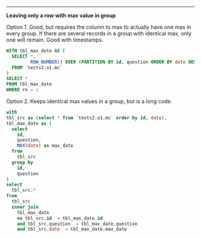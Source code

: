----------------------------------------------------------------------------
**Leaving only a row with max value in group**

Option 1. Good, but requires the column to max to actually have one max in every group. If there are several records in a group with identical max, only one will remain. Good with timestamps. 
```sql
WITH tbl_max_date AS (
  SELECT *,
         ROW_NUMBER() OVER (PARTITION BY id, question ORDER BY date DESC) AS rn
  FROM `tests2.o1.mc`
)
SELECT *
FROM tbl_max_date
WHERE rn = 1
```

Option 2. Keeps identical max values in a group, but is a long code.
```sql
with 
tbl_src as (select * from `tests2.o1.mc` order by id, date),
tbl_max_date as (
  select
    id,
    question,
    MAX(date) as max_date
  from
    tbl_src
  group by
    id,
    question
)
select 
  tbl_src.*
from
  tbl_src
  inner join
    tbl_max_date
    on tbl_src.id  = tbl_max_date.id
    and tbl_src.question  = tbl_max_date.question
    and tbl_src.date  = tbl_max_date.max_date

```
